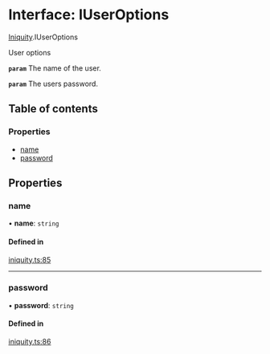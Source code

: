 # Interface: IUserOptions

[Iniquity](../modules/Iniquity.md).IUserOptions

User options

**`param`** The name of the user.

**`param`** The users password.

## Table of contents

### Properties

- [name](Iniquity.IUserOptions.md#name)
- [password](Iniquity.IUserOptions.md#password)

## Properties

### name

• **name**: `string`

#### Defined in

[iniquity.ts:85](https://github.com/iniquitybbs/iniquity/blob/eae5032/packages/core/src/iniquity.ts#L85)

___

### password

• **password**: `string`

#### Defined in

[iniquity.ts:86](https://github.com/iniquitybbs/iniquity/blob/eae5032/packages/core/src/iniquity.ts#L86)
